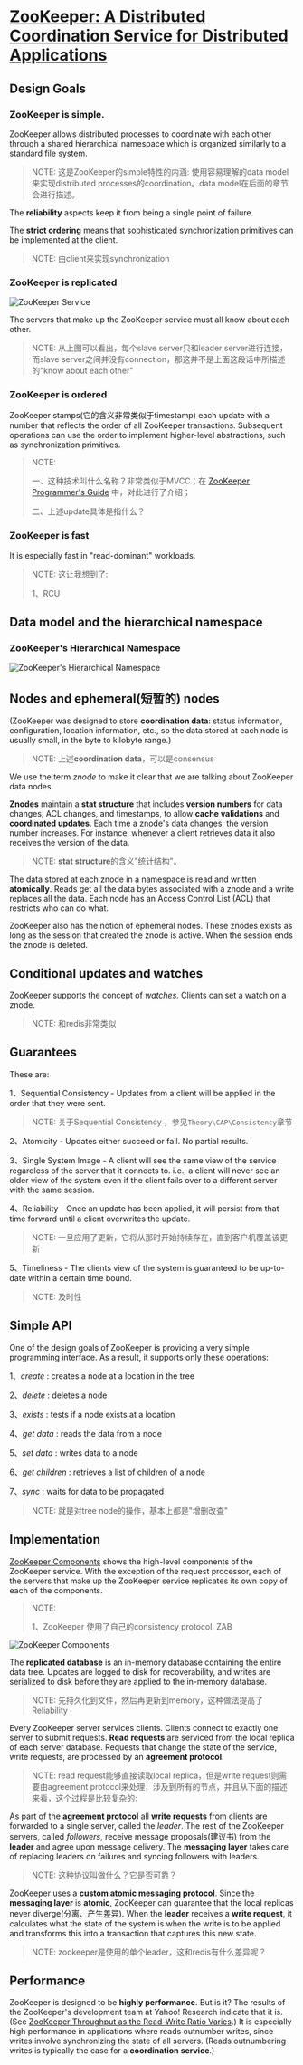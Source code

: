 # [ZooKeeper: A Distributed Coordination Service for Distributed Applications](https://zookeeper.apache.org/doc/current/zookeeperOver.html)

## Design Goals

### ZooKeeper is simple.

ZooKeeper allows distributed processes to coordinate with each other through a shared hierarchical namespace which is organized similarly to a standard file system.

> NOTE:  这是ZooKeeper的simple特性的内涵: 使用容易理解的data model来实现distributed processes的coordination。data model在后面的章节会进行描述。

The **reliability** aspects keep it from being a single point of failure. 

The **strict ordering** means that sophisticated synchronization primitives can be implemented at the client.

> NOTE: 由client来实现synchronization



### ZooKeeper is replicated

![ZooKeeper Service](https://zookeeper.apache.org/doc/current/images/zkservice.jpg)

The servers that make up the ZooKeeper service must all know about each other.

> NOTE: 从上图可以看出，每个slave server只和leader server进行连接，而slave server之间并没有connection，那这并不是上面这段话中所描述的"know about each other"

### ZooKeeper is ordered

ZooKeeper stamps(它的含义非常类似于timestamp) each update with a number that reflects the order of all ZooKeeper transactions. Subsequent operations can use the order to implement higher-level abstractions, such as synchronization primitives.

> NOTE: 
>
> 一、这种技术叫什么名称？非常类似于MVCC；在 [ZooKeeper Programmer's Guide](https://zookeeper.apache.org/doc/r3.6.2/zookeeperProgrammers.html) 中，对此进行了介绍；
>
> 二、上述update具体是指什么？

### ZooKeeper is fast

It is especially fast in "read-dominant" workloads.

> NOTE: 这让我想到了:
>
> 1、RCU

## Data model and the hierarchical namespace

### ZooKeeper's Hierarchical Namespace

![ZooKeeper's Hierarchical Namespace](https://zookeeper.apache.org/doc/current/images/zknamespace.jpg)



## Nodes and ephemeral(短暂的) nodes

(ZooKeeper was designed to store **coordination data**: status information, configuration, location information, etc., so the data stored at each node is usually small, in the byte to kilobyte range.) 

> NOTE: 上述**coordination data**，可以是consensus

We use the term *znode* to make it clear that we are talking about ZooKeeper data nodes.

**Znodes** maintain a **stat structure** that includes **version numbers** for data changes, ACL changes, and timestamps, to allow **cache validations** and **coordinated updates**. Each time a znode's data changes, the version number increases. For instance, whenever a client retrieves data it also receives the version of the data.

> NOTE: **stat structure**的含义"统计结构"。

The data stored at each znode in a namespace is read and written **atomically**. Reads get all the data bytes associated with a znode and a write replaces all the data. Each node has an Access Control List (ACL) that restricts who can do what.

ZooKeeper also has the notion of ephemeral nodes. These znodes exists as long as the session that created the znode is active. When the session ends the znode is deleted.

## Conditional updates and watches

ZooKeeper supports the concept of *watches*. Clients can set a watch on a znode.

> NOTE: 和redis非常类似

## Guarantees

These are:

1、Sequential Consistency - Updates from a client will be applied in the order that they were sent.

> NOTE: 关于Sequential Consistency ，参见`Theory\CAP\Consistency`章节

2、Atomicity - Updates either succeed or fail. No partial results.

3、Single System Image - A client will see the same view of the service regardless of the server that it connects to. i.e., a client will never see an older view of the system even if the client fails over to a different server with the same session.

4、Reliability - Once an update has been applied, it will persist from that time forward until a client overwrites the update.

> NOTE: 一旦应用了更新，它将从那时开始持续存在，直到客户机覆盖该更新

5、Timeliness - The clients view of the system is guaranteed to be up-to-date within a certain time bound.

> NOTE: 及时性

## Simple API

One of the design goals of ZooKeeper is providing a very simple programming interface. As a result, it supports only these operations:

1、*create* : creates a node at a location in the tree

2、*delete* : deletes a node

3、*exists* : tests if a node exists at a location

4、*get data* : reads the data from a node

5、*set data* : writes data to a node

6、*get children* : retrieves a list of children of a node

7、*sync* : waits for data to be propagated

> NOTE: 就是对tree  node的操作，基本上都是"增删改查"



## Implementation

[ZooKeeper Components](https://zookeeper.apache.org/doc/r3.6.2/zookeeperOver.html#zkComponents) shows the high-level components of the ZooKeeper service. With the exception of the request processor, each of the servers that make up the ZooKeeper service replicates its own copy of each of the components.

> NOTE: 
>
> 1、ZooKeeper 使用了自己的consistency protocol: ZAB



![ZooKeeper Components](https://zookeeper.apache.org/doc/r3.6.2/images/zkcomponents.jpg)

The **replicated database** is an in-memory database containing the entire data tree. Updates are logged to disk for recoverability, and writes are serialized to disk before they are applied to the in-memory database.

> NOTE: 先持久化到文件，然后再更新到memory，这种做法提高了Reliability 

Every ZooKeeper server services clients. Clients connect to exactly one server to submit requests. **Read requests** are serviced from the local replica of each server database. Requests that change the state of the service, write requests, are processed by an **agreement protocol**.

> NOTE: read request能够直接读取local replica，但是write request则需要由agreement protocol来处理，涉及到所有的节点，并且从下面的描述来看，这个过程是比较复杂的: 

As part of the **agreement protocol** all **write requests** from clients are forwarded to a single server, called the *leader*. The rest of the ZooKeeper servers, called *followers*, receive message proposals(建议书) from the **leader** and agree upon message delivery. The **messaging layer** takes care of replacing leaders on failures and syncing followers with leaders.

> NOTE: 这种协议叫做什么？它是否可靠？

ZooKeeper uses a **custom atomic messaging protocol**. Since the **messaging layer** is **atomic**, ZooKeeper can guarantee that the local replicas never diverge(分离、产生差异). When the **leader** receives a **write request**, it calculates what the state of the system is when the write is to be applied and transforms this into a transaction that captures this new state.

> NOTE: zookeeper是使用的单个leader，这和redis有什么差异呢？

## Performance

ZooKeeper is designed to be **highly performance**. But is it? The results of the ZooKeeper's development team at Yahoo! Research indicate that it is. (See [ZooKeeper Throughput as the Read-Write Ratio Varies](https://zookeeper.apache.org/doc/r3.6.2/zookeeperOver.html#zkPerfRW).) It is especially high performance in applications where reads outnumber writes, since writes involve synchronizing the state of all servers. (Reads outnumbering writes is typically the case for a **coordination service**.)

